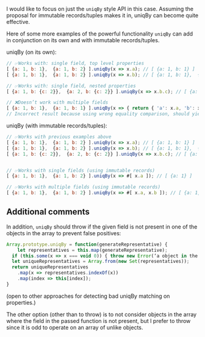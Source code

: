 I would like to focus on just the `uniqBy` style API in this case. Assuming the proposal for immutable records/tuples makes it in, uniqBy can become quite effective.

Here of some more examples of the powerful functionality `uniqBy` can add in conjunction on its own and with immutable records/tuples.

uniqBy (on its own):
```js
// ✅Works with: single field, top level properties 
[ {a: 1, b: 1},  {a: 1, b: 2} ].uniqBy(x => x.a); // [ {a: 1, b: 1} ]
[ {a: 1, b: 1},  {a: 1, b: 2} ].uniqBy(x => x.b); // [ {a: 1, b: 1},  {a: 1, b: 2} ]

// ✅Works with: single field, nested properties
[ {a: 1, b: {c: 2}},  {a: 2, b: {c: 2}} ].uniqBy(x => x.b.c); // [ {a: 1, b: {c: 2}} ]

// ❌Doesn’t work with multiple fields  
[ {a: 1, b: 1},  {a: 1, b: 1} ].uniqBy(x => { return { 'a': x.a, 'b': x.b }}); // [ {a: 1, b: 1}, {a: 1, b: 1} ]
// Incorrect result because using wrong equality comparison, should yield:  [ {a: 1, b: 1} ]
```

uniqBy (with immutable records/tuples):

```js
// ✅Works with previous examples above
[ {a: 1, b: 1},  {a: 1, b: 2} ].uniqBy(x => x.a); // [ {a: 1, b: 1} ]
[ {a: 1, b: 1},  {a: 1, b: 2} ].uniqBy(x => x.b); // [ {a: 1, b: 1},  {a: 1, b: 2} ]
[ {a: 1, b: {c: 2}},  {a: 2, b: {c: 2}} ].uniqBy(x => x.b.c); // [ {a: 1, b: {c: 2}} ]


// ✅Works with single fields (using immutable records)
[ {a: 1, b: 1},  {a: 1, b: 2} ].uniqBy(x => #[ x.a ]); // [ {a: 1} ]

// ✅Works with multiple fields (using immutable records)
[ {a: 1, b: 1},  {a: 1, b: 2} ].uniqBy(x => #[ x.a, x.b ]); // [ {a: 1, b: 1},  {a: 1, b: 2} ]
```

## Additional comments
In addition, `uniqBy` should throw if the given field is not present in one of the objects in the array to prevent false positives:

```js
Array.prototype.uniqBy = function(generateRepresentative) {
    let representatives = this.map(generateRepresentative);
  if (this.some(x => x === void 0)) { throw new Error(‘a object in the array did not contain the given field’);
  let uniqueRepresentatives = Array.from(new Set(representatives));
  return uniqueRepresentatives
    .map(x => representatives.indexOf(x))
    .map(index => this[index]);
}
```
(open to other approaches for detecting bad uniqBy matching on properties.)

The other option (other than to throw) is to not consider objects in the array where the field in the passed function is not present, but I prefer to throw since it is odd to operate on an array of unlike objects.
